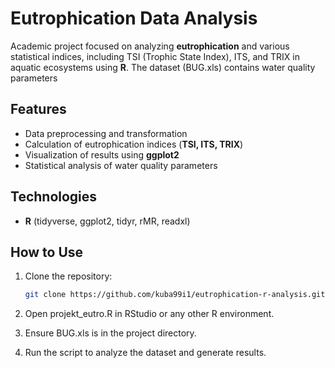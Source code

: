 # Eutrophication Data Analysis 

Academic project focused on analyzing **eutrophication** and various statistical indices, including TSI (Trophic State Index), ITS, and TRIX in aquatic ecosystems using **R**. The dataset (BUG.xls) contains water quality parameters

##  Features  
- Data preprocessing and transformation
- Calculation of eutrophication indices (**TSI, ITS, TRIX**)  
- Visualization of results using **ggplot2**  
- Statistical analysis of water quality parameters  

##  Technologies  
- **R** (tidyverse, ggplot2, tidyr, rMR, readxl)

##  How to Use  
1. Clone the repository:  
   ```bash
   git clone https://github.com/kuba99i1/eutrophication-r-analysis.git

2. Open projekt_eutro.R in RStudio or any other R environment.

3. Ensure BUG.xls is in the project directory.

4. Run the script to analyze the dataset and generate results.
   

